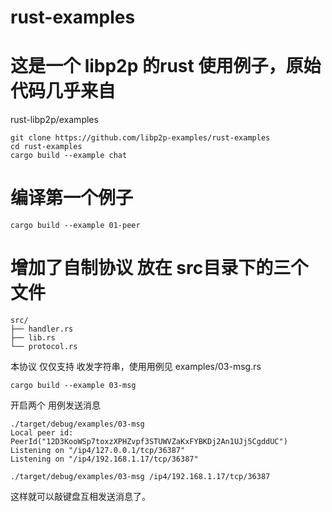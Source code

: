 # rust-examples
# 这是一个 libp2p 的rust 使用例子，原始代码几乎来自
rust-libp2p/examples

```
git clone https://github.com/libp2p-examples/rust-examples
cd rust-examples
cargo build --example chat
```

# 编译第一个例子

```
cargo build --example 01-peer
```

# 增加了自制协议 放在 src目录下的三个文件
```
src/
├── handler.rs
├── lib.rs
└── protocol.rs

```
本协议 仅仅支持 收发字符串，使用用例见 examples/03-msg.rs

```
cargo build --example 03-msg
```

开启两个 用例发送消息
```
./target/debug/examples/03-msg
Local peer id: PeerId("12D3KooWSp7toxzXPHZvpf3STUWVZaKxFYBKDj2An1UJj5CgddUC")
Listening on "/ip4/127.0.0.1/tcp/36387"
Listening on "/ip4/192.168.1.17/tcp/36387"

```

```
./target/debug/examples/03-msg /ip4/192.168.1.17/tcp/36387
```

这样就可以敲键盘互相发送消息了。
